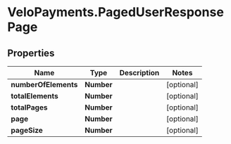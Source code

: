 # VeloPayments.PagedUserResponsePage

## Properties

Name | Type | Description | Notes
------------ | ------------- | ------------- | -------------
**numberOfElements** | **Number** |  | [optional] 
**totalElements** | **Number** |  | [optional] 
**totalPages** | **Number** |  | [optional] 
**page** | **Number** |  | [optional] 
**pageSize** | **Number** |  | [optional] 


